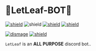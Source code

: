 # 🍂LetLeaf-BOT🍂
[![shield](https://img.shields.io/badge/GET%20THE%20BOT-HERE-blue?style=for-the-badge&color=FF00FF)](https://discord.com/api/oauth2/authorize?client_id=840807839182225409&permissions=1425501271&scope=bot)
![shield](https://img.shields.io/badge/STATUS-Fully%20Functional-blue?style=for-the-badge&color=0F0000)
[![shield](https://img.shields.io/badge/PURE-PYTHON-blue?style=for-the-badge&color=0000FF&logo=python)](https://python.org)
[![shield](https://img.shields.io/badge/Discord-Support-blue?style=for-the-badge&colo&r=0000FF&logo=discord)](https://discord.com/invite/HDekbApT4P)

[![dismage](https://discord.com/assets/f3087e3e7dd2799f0aac1fb3ea3e05cd.svg)](https://discord.gg/5v64rty)
[![shield](https://discord.com/api/guilds/819085006978023475/embed.png?style=banner3)](https://discord.com/)

`LetLeaf` is an **ALL PURPOSE** discord bot..


